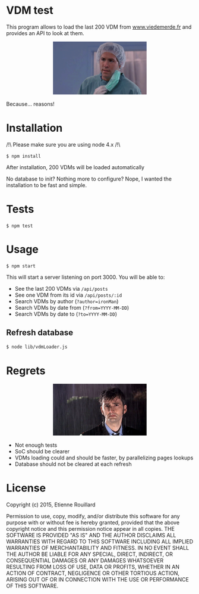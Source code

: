 VDM test
========

This program allows to load the last 200 VDM from www.viedemerde.fr and provides an API to look at them.

<p align="center">
<img src="./docs/but-why.gif" width="50%" />
</p>

Because... reasons!

# Installation

/!\ Please make sure you are using node 4.x /!\

```
$ npm install
```
After installation, 200 VDMs will be loaded automatically

No database to init? Nothing more to configure? Nope, I wanted the installation to be fast and simple.

# Tests
```
$ npm test
```

# Usage

```
$ npm start
```
This will start a server listening on port 3000.
You will be able to:
- See the last 200 VDMs via `/api/posts`
- See one VDM from its id via `/api/posts/:id`
- Search VDMs by author (`?author=ironMan`)
- Search VDMs by date from (`?from=YYYY-MM-DD`)
- Search VDMs by date to (`?to=YYYY-MM-DD`)

## Refresh database
```
$ node lib/vdmLoader.js
```

# Regrets

<p align="center">
<img src="./docs/rain-sad.gif" width="50%" />
</p>

- Not enough tests
- SoC should be clearer
- VDMs loading could and should be faster, by parallelizing pages lookups
- Database should not be cleared at each refresh

# License

Copyright (c) 2015, Etienne Rouillard

Permission to use, copy, modify, and/or distribute this software for any purpose with or without fee is hereby granted, provided that the above copyright notice and this permission notice appear in all copies.
THE SOFTWARE IS PROVIDED "AS IS" AND THE AUTHOR DISCLAIMS ALL WARRANTIES WITH REGARD TO THIS SOFTWARE INCLUDING ALL IMPLIED WARRANTIES OF MERCHANTABILITY AND FITNESS. IN NO EVENT SHALL THE AUTHOR BE LIABLE FOR ANY SPECIAL, DIRECT, INDIRECT, OR CONSEQUENTIAL DAMAGES OR ANY DAMAGES WHATSOEVER RESULTING FROM LOSS OF USE, DATA OR PROFITS, WHETHER IN AN ACTION OF CONTRACT, NEGLIGENCE OR OTHER TORTIOUS ACTION, ARISING OUT OF OR IN CONNECTION WITH THE USE OR PERFORMANCE OF THIS SOFTWARE.
